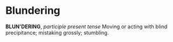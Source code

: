 # Blundering

**BLUN'DERING**, _participle present tense_ Moving or acting with blind precipitance; mistaking grossly; stumbling.